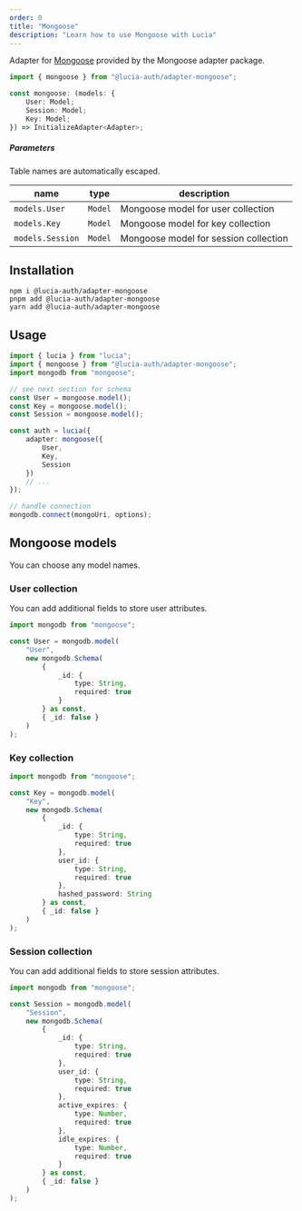 ```yaml
---
order: 0
title: "Mongoose"
description: "Learn how to use Mongoose with Lucia"
---
```


Adapter for [Mongoose](https://github.com/Automattic/mongoose) provided by the Mongoose adapter package.

```ts
import { mongoose } from "@lucia-auth/adapter-mongoose";
```

```ts
const mongoose: (models: {
	User: Model;
	Session: Model;
	Key: Model;
}) => InitializeAdapter<Adapter>;
```

##### Parameters

Table names are automatically escaped.

| name             | type    | description                           |
| ---------------- | ------- | ------------------------------------- |
| `models.User`    | `Model` | Mongoose model for user collection    |
| `models.Key`     | `Model` | Mongoose model for key collection     |
| `models.Session` | `Model` | Mongoose model for session collection |

## Installation

```
npm i @lucia-auth/adapter-mongoose
pnpm add @lucia-auth/adapter-mongoose
yarn add @lucia-auth/adapter-mongoose
```

## Usage

```ts
import { lucia } from "lucia";
import { mongoose } from "@lucia-auth/adapter-mongoose";
import mongodb from "mongoose";

// see next section for schema
const User = mongoose.model();
const Key = mongoose.model();
const Session = mongoose.model();

const auth = lucia({
	adapter: mongoose({
		User,
		Key,
		Session
	})
	// ...
});

// handle connection
mongodb.connect(mongoUri, options);
```

## Mongoose models

You can choose any model names.

### User collection

You can add additional fields to store user attributes.

```ts
import mongodb from "mongoose";

const User = mongodb.model(
	"User",
	new mongodb.Schema(
		{
			_id: {
				type: String,
				required: true
			}
		} as const,
		{ _id: false }
	)
);
```

### Key collection

```ts
import mongodb from "mongoose";

const Key = mongodb.model(
	"Key",
	new mongodb.Schema(
		{
			_id: {
				type: String,
				required: true
			},
			user_id: {
				type: String,
				required: true
			},
			hashed_password: String
		} as const,
		{ _id: false }
	)
);
```

### Session collection

You can add additional fields to store session attributes.

```ts
import mongodb from "mongoose";

const Session = mongodb.model(
	"Session",
	new mongodb.Schema(
		{
			_id: {
				type: String,
				required: true
			},
			user_id: {
				type: String,
				required: true
			},
			active_expires: {
				type: Number,
				required: true
			},
			idle_expires: {
				type: Number,
				required: true
			}
		} as const,
		{ _id: false }
	)
);
```
